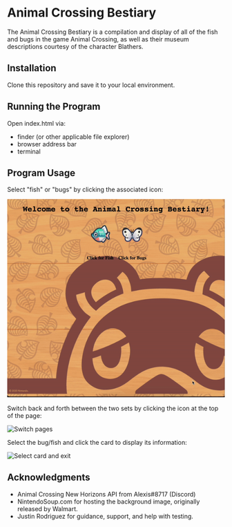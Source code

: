 # Animal Crossing Bestiary

The Animal Crossing Bestiary is a compilation and display of all of the fish and bugs in the game Animal Crossing, as well as their museum descriptions courtesy of the character Blathers.

## Installation

Clone this repository and save it to your local environment.

## Running the Program

Open index.html via:
- finder (or other applicable file explorer)
- browser address bar
- terminal

## Program Usage

Select "fish" or "bugs" by clicking the associated icon:

![Landing page](https://github.com/gasparericmartin/phase-1-project/blob/main/README-assets/landing-page.gif?raw=true)

Switch back and forth between the two sets by clicking the icon at the top of the page:

![Switch pages](https://github.com/gasparericmartin/phase-1-project/blob/main/README-assets/page-switch.gif?raw=true)

Select the bug/fish and click the card to display its information:

![Select card and exit](https://github.com/gasparericmartin/phase-1-project/blob/main/README-assets/select-card+exit.gif?raw=true) 

## Acknowledgments

- Animal Crossing New Horizons API from Alexis#8717 (Discord)
- NintendoSoup.com for hosting the background image, originally released by Walmart.
- Justin Rodriguez for guidance, support, and help with testing.
